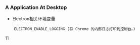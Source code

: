 ### A Application At Desktop

* Electron相关环境变量
```
    ELECTRON_ENABLE_LOGGING (将 Chrome 的内部日志打印到控制台。)
```

11